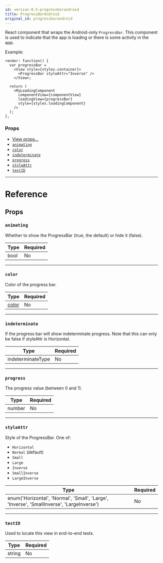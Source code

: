 ```yaml
---
id: version-0.5-progressbarandroid
title: ProgressBarAndroid
original_id: progressbarandroid
---
```

React component that wraps the Android-only `ProgressBar`. This component is used to indicate
that the app is loading or there is some activity in the app.

Example:

```
render: function() {
  var progressBar =
    <View style={styles.container}>
      <ProgressBar styleAttr="Inverse" />
    </View>;

  return (
    <MyLoadingComponent
      componentView={componentView}
      loadingView={progressBar}
      style={styles.loadingComponent}
    />
  );
},
```

### Props

- [View props...](view.md#props)
- [`animating`](progressbarandroid.md#animating)
- [`color`](progressbarandroid.md#color)
- [`indeterminate`](progressbarandroid.md#indeterminate)
- [`progress`](progressbarandroid.md#progress)
- [`styleAttr`](progressbarandroid.md#styleattr)
- [`testID`](progressbarandroid.md#testid)






---

# Reference

## Props

### `animating`

Whether to show the ProgressBar (true, the default) or hide it (false).

| Type | Required |
| - | - |
| bool | No |




---

### `color`

Color of the progress bar.

| Type | Required |
| - | - |
| [color](colors.md) | No |




---

### `indeterminate`

If the progress bar will show indeterminate progress. Note that this
can only be false if styleAttr is Horizontal.

| Type | Required |
| - | - |
| indeterminateType | No |




---

### `progress`

The progress value (between 0 and 1).

| Type | Required |
| - | - |
| number | No |




---

### `styleAttr`

Style of the ProgressBar. One of:

- `Horizontal`
- `Normal` (default)
- `Small`
- `Large`
- `Inverse`
- `SmallInverse`
- `LargeInverse`

| Type | Required |
| - | - |
| enum('Horizontal', 'Normal', 'Small', 'Large', 'Inverse', 'SmallInverse', 'LargeInverse') | No |




---

### `testID`

Used to locate this view in end-to-end tests.

| Type | Required |
| - | - |
| string | No |






